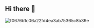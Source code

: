 ## Hi there 👋

![f0676b1c06a22fd4ea3ab75365c8b39e](https://github.com/user-attachments/assets/b142ed1f-8e3a-48ba-8de8-d8cb3e0c657d)


<!--
**Artemiy7/Artemiy7** is a ✨ _special_ ✨ repository because its `README.md` (this file) appears on your GitHub profile.

Here are some ideas to get you started:

- 🔭 I’m currently working on ...
- 🌱 I’m currently learning ...
- 👯 I’m looking to collaborate on ...
- 🤔 I’m looking for help with ...
- 💬 Ask me about ...
- 📫 How to reach me: ...
- 😄 Pronouns: ...
- ⚡ Fun fact: ...
-->
